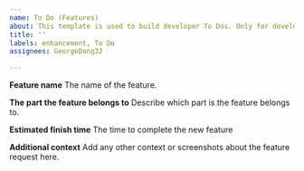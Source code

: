 ```yaml
---
name: To Do (Features)
about: This template is used to build developer To Dos. Only for developer!
title: ''
labels: enhancement, To Do
assignees: GeorgeDong32

---
```


**Feature name**
The name of the feature.

**The part the feature belongs to**
Describe which part is the feature belongs to.

**Estimated finish time**
The time to complete the new feature

**Additional context**
Add any other context or screenshots about the feature request here.
